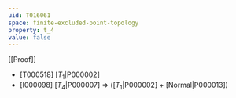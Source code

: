 ```yaml
---
uid: T016061
space: finite-excluded-point-topology
property: t_4
value: false
---
```

[[Proof]]

* [T000518] [$T_1$|P000002]
* [I000098] [$T_4$|P000007] => ([$T_1$|P000002] + [Normal|P000013])

